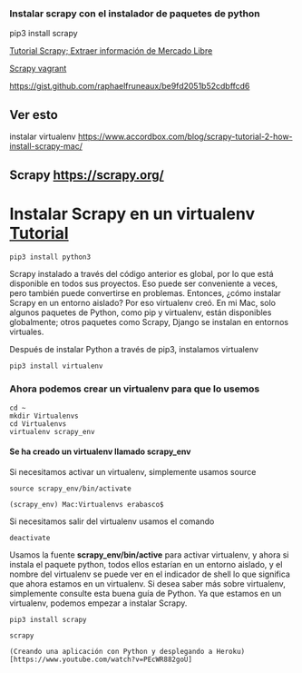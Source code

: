 ### Instalar scrapy con el instalador de paquetes de python
  pip3 install scrapy


[Tutorial Scrapy; Extraer información de Mercado Libre](https://github.com/luisramirez-m/mercadolibre-scrapy)

[Scrapy vagrant](https://github.com/sgarciapdx/scrapy-vagrant/blob/master/Vagrantfile)

https://gist.github.com/raphaelfruneaux/be9fd2051b52cdbffcd6

## Ver esto
instalar virtualenv https://www.accordbox.com/blog/scrapy-tutorial-2-how-install-scrapy-mac/

## Scrapy https://scrapy.org/

# Instalar Scrapy en un virtualenv [Tutorial](https://www.accordbox.com/blog/scrapy-tutorial-2-how-install-scrapy-mac/)

    pip3 install python3

Scrapy instalado a través del código anterior es global, por lo que está disponible en todos sus proyectos. Eso puede ser conveniente a veces, pero también puede convertirse en problemas. Entonces, ¿cómo instalar Scrapy en un entorno aislado? Por eso virtualenv creó. En mi Mac, solo algunos paquetes de Python, como pip y virtualenv, están disponibles globalmente; otros paquetes como Scrapy, Django se instalan en entornos virtuales.

Después de instalar Python a través de pip3, instalamos virtualenv

    pip3 install virtualenv
  
### Ahora podemos crear un virtualenv para que lo usemos
    cd ~
    mkdir Virtualenvs
    cd Virtualenvs
    virtualenv scrapy_env
    
#### Se ha creado un virtualenv llamado scrapy_env

Si necesitamos activar un virtualenv, simplemente usamos source

    source scrapy_env/bin/activate
    
    (scrapy_env) Mac:Virtualenvs erabasco$ 
  
Si necesitamos salir del virtualenv usamos el comando 

    deactivate


Usamos la fuente **scrapy_env/bin/active** para activar virtualenv, y ahora si instala el paquete python, todos ellos estarían en un entorno aislado, y el nombre del virtualenv se puede ver en el indicador de shell lo que significa que ahora estamos en un virtualenv. Si desea saber más sobre virtualenv, simplemente consulte esta buena guía de Python. Ya que estamos en un virtualenv, podemos empezar a instalar Scrapy.

    pip3 install scrapy
    
    scrapy
    
    (Creando una aplicación con Python y desplegando a Heroku)[https://www.youtube.com/watch?v=PEcWR882goU]
    
    
    
